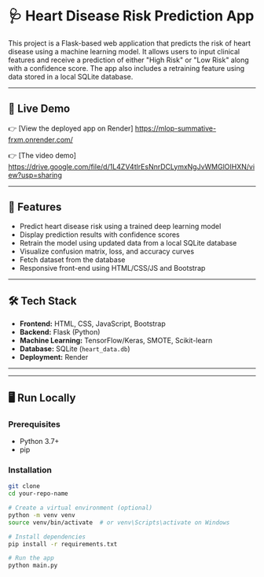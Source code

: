 # 🩺 Heart Disease Risk Prediction App

This project is a Flask-based web application that predicts the risk of heart disease using a machine learning model. It allows users to input clinical features and receive a prediction of either "High Risk" or "Low Risk" along with a confidence score. The app also includes a retraining feature using data stored in a local SQLite database.

---

## 🚀 Live Demo

👉 [View the deployed app on Render] https://mlop-summative-frxm.onrender.com/


👉 [The video demo] https://drive.google.com/file/d/1L4ZV4tlrEsNnrDCLymxNgJvWMGlOIHXN/view?usp=sharing



---

## 🧠 Features

- Predict heart disease risk using a trained deep learning model 
- Display prediction results with confidence scores
- Retrain the model using updated data from a local SQLite database
- Visualize confusion matrix, loss, and accuracy curves
- Fetch dataset from the database
- Responsive front-end using HTML/CSS/JS and Bootstrap

---

## 🛠 Tech Stack

- **Frontend:** HTML, CSS, JavaScript, Bootstrap
- **Backend:** Flask (Python)
- **Machine Learning:** TensorFlow/Keras, SMOTE, Scikit-learn
- **Database:** SQLite (`heart_data.db`)
- **Deployment:** Render

---


---

## 🖥️ Run Locally

### Prerequisites

- Python 3.7+
- pip

### Installation

```bash
git clone 
cd your-repo-name

# Create a virtual environment (optional)
python -m venv venv
source venv/bin/activate  # or venv\Scripts\activate on Windows

# Install dependencies
pip install -r requirements.txt

# Run the app
python main.py




